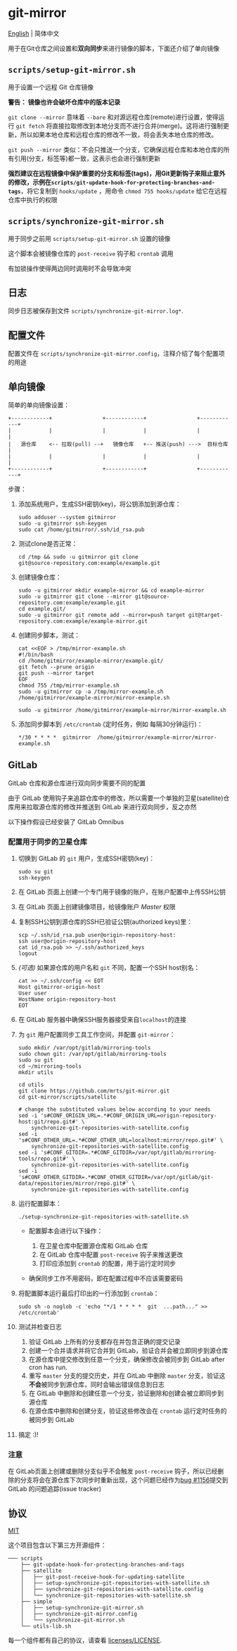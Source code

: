 # git-mirror

[English](README.md) | 简体中文

用于在Git仓库之间设置和**双向同步**来进行镜像的脚本，下面还介绍了单向镜像

## `scripts/setup-git-mirror.sh`

用于设置一个远程 Git 仓库镜像

**警告： 镜像也许会破坏仓库中的版本记录**

`git clone --mirror` 意味着 `--bare` 和对源远程仓库(remote)进行设置，使得运行
`git fetch` 将直接拉取修改到本地分支而不进行合并(merge)。这将进行强制更新，所以如果本地仓库和远程仓库的修改不一致，将会丢失本地仓库的修改。

`git push --mirror` 类似：不会只推送一个分支，它确保远程仓库和本地仓库的所有引用(分支，标签等)都一致，这表示也会进行强制更新

**强烈建议在远程镜像中保护重要的分支和标签(tags)，用Git更新钩子来阻止意外的修改，示例在`scripts/git-update-hook-for-protecting-branches-and-tags`**，将它复制到 `hooks/update` ，用命令 `chmod 755 hooks/update` 给它在远程仓库中执行的权限

## `scripts/synchronize-git-mirror.sh`

用于同步之前用 `scripts/setup-git-mirror.sh` 设置的镜像

这个脚本会被镜像仓库的 `post-receive` 钩子和 `crontab` 调用

有加锁操作使得两边同时调用时不会导致冲突

## 日志

同步日志被保存到文件 `scripts/synchronize-git-mirror.log*`.

## 配置文件

配置文件在 `scripts/synchronize-git-mirror.config`，注释介绍了每个配置项的用途

## 单向镜像

简单的单向镜像设置：

    +------------+                +------------+                +------------+
    |            |                |            |                |            |
    |   源仓库    <-- 拉取(pull) --+   镜像仓库   +-- 推送(push) --->  目标仓库   |
    |            |                |            |                |            |
    +------------+                +------------+                +------------+

步骤：

1. 添加系统用户，生成SSH密钥(key)，将公钥添加到源仓库：

    ```shell
    sudo adduser --system gitmirror
    sudo -u gitmirror ssh-keygen
    sudo cat /home/gitmirror/.ssh/id_rsa.pub
    ```
  
2. 测试clone是否正常：

    ```shell
    cd /tmp && sudo -u gitmirror git clone
    git@source-repository.com:example/example.git
    ```

3. 创建镜像仓库：

    ```shell
    sudo -u gitmirror mkdir example-mirror && cd example-mirror
    sudo -u gitmirror git clone --mirror git@source-repository.com:example/example.git
    cd example.git/
    sudo -u gitmirror git remote add --mirror=push target git@target-repository.com:example/example-mirror.git
    ````

4. 创建同步脚本，测试：

    ```shell
    cat <<EOF > /tmp/mirror-example.sh
    #!/bin/bash
    cd /home/gitmirror/example-mirror/example.git/
    git fetch --prune origin
    git push --mirror target
    EOF
    chmod 755 /tmp/mirror-example.sh
    sudo -u gitmirror cp -a /tmp/mirror-example.sh /home/gitmirror/example-mirror/mirror-example.sh

    sudo -u gitmirror /home/gitmirror/example-mirror/mirror-example.sh
    ```

5. 添加同步脚本到 `/etc/crontab` (定时任务，例如 每隔30分钟运行)：

    ```
    */30 * * * *  gitmirror  /home/gitmirror/example-mirror/mirror-example.sh
    ```

## GitLab

GitLab 仓库和源仓库进行双向同步需要不同的配置

由于 GitLab 使用钩子来追踪仓库中的修改，所以需要一个单独的卫星(satellite)仓库用来拉取源仓库的修改并推送到 GitLab 来进行双向同步，反之亦然

以下操作假设已经安装了 GitLab Omnibus

### 配置用于同步的卫星仓库

1. 切换到 GitLab 的 `git` 用户，生成SSH密钥(key)：

    ```shell
    sudo su git
    ssh-keygen
    ```

2. 在 GitLab 页面上创建一个专门用于镜像的账户，在账户配置中上传SSH公钥

3. 在 GitLab 页面上创建镜像项目，给镜像账户 _Master_ 权限

4. 复制SSH公钥到源仓库的SSH已验证公钥(authorized keys)里：

    ```shell
    scp ~/.ssh/id_rsa.pub user@origin-repository-host:
    ssh user@origin-repository-host
    cat id_rsa.pub >> ~/.ssh/authorized_keys
    logout
    ```

5. _(可选)_ 如果源仓库的用户名和 `git` 不同，配置一个SSH host别名：

    ```shell
    cat >> ~/.ssh/config << EOT
    Host gitmirror-origin-host
    User user
    HostName origin-repository-host
    EOT
    ```

6. 在 GitLab 服务器中确保SSH服务器接受来自`localhost`的连接

7. 为 `git` 用户配置同步工具工作空间，并配置 `git-mirror`：

    ```shell
    sudo mkdir /var/opt/gitlab/mirroring-tools
    sudo chown git: /var/opt/gitlab/mirroring-tools
    sudo su git
    cd ~/mirroring-tools
    mkdir utils
    
    cd utils
    git clone https://github.com/mrts/git-mirror.git
    cd git-mirror/scripts/satellite
    
    # change the substituted values below according to your needs
    sed -i 's#CONF_ORIGIN_URL=.*#CONF_ORIGIN_URL=origin-repository-host:git/repo.git#' \
        synchronize-git-repositories-with-satellite.config
    sed -i 's#CONF_OTHER_URL=.*#CONF_OTHER_URL=localhost:mirror/repo.git#' \
        synchronize-git-repositories-with-satellite.config
    sed -i 's#CONF_GITDIR=.*#CONF_GITDIR=/var/opt/gitlab/mirroring-tools/repo.git#' \
        synchronize-git-repositories-with-satellite.config
    sed -i 's#CONF_OTHER_GITDIR=.*#CONF_OTHER_GITDIR=/var/opt/gitlab/git-data/repositories/mirror/repo.git#' \
        synchronize-git-repositories-with-satellite.config
    ```

8. 运行配置脚本：

    ```shell
    ./setup-synchronize-git-repositories-with-satellite.sh
    ```

    * 配置脚本会进行以下操作：

        1. 在卫星仓库中配置源仓库和 GitLab 仓库
        2. 在 GitLab 仓库中配置 `post-receive` 钩子来推送更改
        3. 打印应添加到 `crontab` 的配置，用于运行定时同步

    * 确保同步工作不用密码，即在配置过程中不应该需要密码

9. 将配置脚本运行最后打印出的一行添加到 `crontab`：

    ```shell
    sudo sh -o noglob -c 'echo "*/1 * * * *  git  ...path..." >> /etc/crontab'
    ```

10. 测试并检查日志

    1. 验证 GitLab 上所有的分支都存在并包含正确的提交记录
    2. 创建一个合并请求并将它合并到 GitLab，验证合并会被立即同步到源仓库
    3. 在源仓库中提交修改到任意一个分支，确保修改会被同步到 GitLab 
    after cron has run.
    4. 重写 `master` 分支的提交历史，并在 GitLab 中删除 `master` 分支，验证这**不会**被同步到源仓库，同时会输出错误信息到日志
    5. 在 GitLab 中删除和创建任意一个分支，验证删除和创建会被立即同步到源仓库
    6. 在源仓库中删除和创建分支，验证这些修改会在 `crontab` 运行定时任务的被同步到 GitLab

11. 搞定 :)!

### 注意

在 GitLab页面上创建或删除分支似乎不会触发 `post-receive` 钩子，所以已经删除的分支将会在源仓库下次同步时重新出现，这个问题已经作为[bug #1156](https://gitlab.com/gitlab-org/gitlab-ce/issues/1156)提交到 GitLab 的问题追踪(issue tracker)

## 协议

[MIT](LICENSE)

这个项目包含以下第三方开源组件：
```
─── scripts
    ├── git-update-hook-for-protecting-branches-and-tags
    ├── satellite
    │   ├── git-post-receive-hook-for-updating-satellite
    │   ├── setup-synchronize-git-repositories-with-satellite.sh
    │   ├── synchronize-git-repositories-with-satellite.config
    │   └── synchronize-git-repositories-with-satellite.sh
    ├── simple
    │   ├── setup-synchronize-git-mirror.sh
    │   ├── synchronize-git-mirror.config
    │   └── synchronize-git-mirror.sh
    └── utils-lib.sh
```
每一个组件都有自己的协议，请查看 [licenses/LICENSE](licenses/LICENSE).
